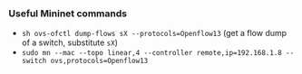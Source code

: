 ### Useful Mininet commands 

- `sh ovs-ofctl dump-flows sX --protocols=Openflow13` (get a flow dump of a switch, substitute `sX`)
- `sudo mn --mac --topo linear,4 --controller remote,ip=192.168.1.8 --switch ovs,protocols=Openflow13`
